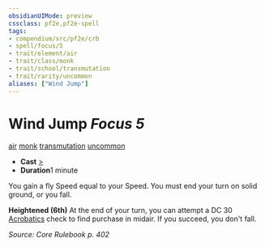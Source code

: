 ```yaml
---
obsidianUIMode: preview
cssclass: pf2e,pf2e-spell
tags:
- compendium/src/pf2e/crb
- spell/focus/5
- trait/element/air
- trait/class/monk
- trait/school/transmutation
- trait/rarity/uncommon
aliases: ["Wind Jump"]
---
```

# Wind Jump *Focus 5*   
[air](air.md)  [monk](rules/traits/monk.md)  [transmutation](transmutation.md)  [uncommon](uncommon.md)  

- **Cast** [>](chapter-9-playing-the-game.md#Actions "Single Action") 
- **Duration**1 minute

You gain a fly Speed equal to your Speed. You must end your turn on solid ground, or you fall.

**Heightened (6th)** At the end of your turn, you can attempt a DC 30 [Acrobatics](../skills.md#Acrobatics) check to find purchase in midair. If you succeed, you don't fall.

*Source: Core Rulebook p. 402*